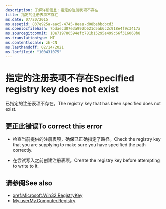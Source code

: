 ```yaml
---
description: 了解详细信息：指定的注册表项不存在
title: 指定的注册表项不存在
ms.date: 07/20/2015
ms.assetid: 837e925a-aac5-4745-8eaa-d08bebbcbcd3
ms.openlocfilehash: 7bdaecd07e3a992b621d5ab6c2c918e4f9c3417a
ms.sourcegitcommit: 10e719780594efc781b15295e499c66f316068b8
ms.translationtype: MT
ms.contentlocale: zh-CN
ms.lasthandoff: 02/14/2021
ms.locfileid: "100431075"
---
```

# <a name="specified-registry-key-does-not-exist"></a><span data-ttu-id="18510-103">指定的注册表项不存在</span><span class="sxs-lookup"><span data-stu-id="18510-103">Specified registry key does not exist</span></span>

<span data-ttu-id="18510-104">已指定的注册表项不存在。</span><span class="sxs-lookup"><span data-stu-id="18510-104">The registry key that has been specified does not exist.</span></span>  
  
## <a name="to-correct-this-error"></a><span data-ttu-id="18510-105">更正此错误</span><span class="sxs-lookup"><span data-stu-id="18510-105">To correct this error</span></span>  
  
- <span data-ttu-id="18510-106">检查当前提供的注册表项，确保已正确指定了路径。</span><span class="sxs-lookup"><span data-stu-id="18510-106">Check the registry key that you are supplying to make sure you have specified the path correctly.</span></span>  
  
- <span data-ttu-id="18510-107">在尝试写入之前创建注册表项。</span><span class="sxs-lookup"><span data-stu-id="18510-107">Create the registry key before attempting to write to it.</span></span>  
  
## <a name="see-also"></a><span data-ttu-id="18510-108">请参阅</span><span class="sxs-lookup"><span data-stu-id="18510-108">See also</span></span>

- <xref:Microsoft.Win32.RegistryKey>
- [<span data-ttu-id="18510-109">My.user</span><span class="sxs-lookup"><span data-stu-id="18510-109">My.Computer.Registry</span></span>](xref:Microsoft.VisualBasic.MyServices.RegistryProxy)
